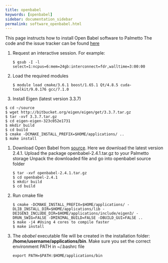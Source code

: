 ```yaml
---
title: openbabel
keywords: [openbabel]
sidebar: documentation_sidebar
permalink: software_openbabel.html
---
```


This page instructs how to install Open Babel software to Palmetto
The code and the issue tracker can be found [here](https://openbabel.org/docs/dev/Installation/install.html)

1. Request an interactive session. For example:

   ```
   $ qsub -I -l select=1:ncpus=6:mem=24gb:interconnect=fdr,walltime=3:00:00
   ```

1. Load the required modules

   ```
   $ module load cmake/3.6.1 boost/1.65.1 Qt/4.8.5 cuda-toolkit/9.0.176 gcc/7.1.0 
   ```

1. Install Eigen (latest version 3.3.7)

  ```
  $ cd ~/source
  $ wget http://bitbucket.org/eigen/eigen/get/3.3.7.tar.gz
  $ tar -xvf 3.3.7.tar.gz
  $ cd eigen-eigen-323c052e1731
  $ mkdir build
  $ cd build
  $ cmake -DCMAKE_INSTALL_PREFIX=$HOME/applications/ ..
  $ make install
  ```

1. Download Open Babel from [source](https://sourceforge.net/projects/openbabel/files/openbabel/2.4.1/openbabel-2.4.1.tar.gz/download).
Here we download the latest version 2.4.1.
Upload the package openbabel-2.4.1.tar.gz to your Palmetto storage
Unpack the downloaded file and go into openbabel source folder

   ```
   $ tar -xvf openbabel-2.4.1.tar.gz
   $ cd openbabel-2.4.1
   $ mkdir build
   $ cd build
   ```
   
1. Run cmake file

   ```
   $ cmake -DCMAKE_INSTALL_PREFIX=$HOME/applications/ -DLIB_INSTALL_DIR=$HOME/applications/lib -DEIGEN3_INCLUDE_DIR=$HOME/applications/include/eigen3/ -DRUN_SWIG=FALSE -DMINIMAL_BUILD=FALSE -DBUILD_GUI=FALSE .. 
   $ make -j4 #Using 4 cores to compile faster
   $ make install
   ```

1. The *obabel* executable file will be created in the installation folder: **/home/username/applications/bin**.
Make sure you set the correct environment PATH in ~/.bashrc file

   ```
   export PATH=$PATH:$HOME/applications/bin
   ```
